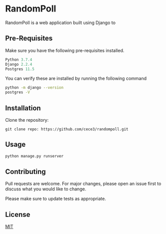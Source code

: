 # RandomPoll

RandomPoll is a web application built using Django to 

## Pre-Requisites
Make sure you have the following pre-requisites installed.
```python
Python 3.7.4
Django 2.2.4
Postgres 11.5
```
You can verify these are installed by running the following command
```bash
python -m django --version
postgres -V
```


## Installation

Clone the repository:

```git
git clone repo: https://github.com/cece3/randompoll.git
```

## Usage

```python
python manage.py runserver
```

## Contributing
Pull requests are welcome. For major changes, please open an issue first to discuss what you would like to change.

Please make sure to update tests as appropriate.

## License
[MIT](https://choosealicense.com/licenses/mit/)
